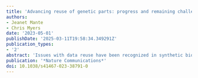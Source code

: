 ```yaml
---
title: 'Advancing reuse of genetic parts: progress and remaining challenges'
authors:
- Jeanet Mante
- Chris Myers
date: '2023-05-01'
publishDate: '2025-03-11T19:58:34.349291Z'
publication_types:
- '2'
abstract: 'Issues with data reuse have been recognized in synthetic biology and the broader scientific community. Policies and standards fall short as machine reasoning is not emphasised and enforcement is lacking. We discuss the progress, remaining challenges, and possible solutions.'
publication: '*Nature Communications*'
doi: 10.1038/s41467-023-38791-0
---
```

